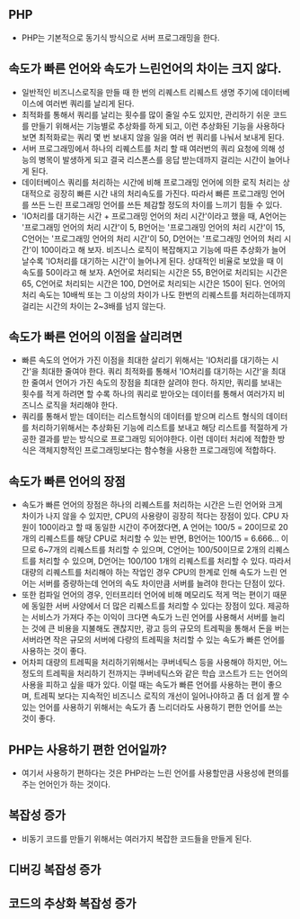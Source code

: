 ## PHP
- PHP는 기본적으로 동기식 방식으로 서버 프로그래밍을 한다.

## 속도가 빠른 언어와 속도가 느린언어의 차이는 크지 않다.
- 일반적인 비즈니스로직을 만들 때 한 번의 리퀘스트 리퀘스트 생명 주기에 데이터베이스에 여러번 쿼리를 날리게 된다.
- 최적화를 통해서 쿼리를 날리는 횟수를 많이 줄일 수도 있지만, 관리하기 쉬운 코드를 만들기 위해서는 기능별로 추상화를 하게 되고, 이런 추상화된 기능을 사용하다보면 최적화로는 쿼리 몇 번 보내지 않을 일을 여러 번 쿼리를 나눠서 보내게 된다.
- 서버 프로그래밍에서 하나의 리퀘스트를 처리 할 때 여러번의 쿼리 요청에 의해 성능의 병목이 발생하게 되고 결국 리스폰스를 응답 받는데까지 걸리는 시간이 늘어나게 된다.
- 데이터베이스 쿼리를 처리하는 시간에 비해 프로그래밍 언어에 의한 로직 처리는 상대적으로 굉장히 빠른 시간 내의 처리속도를 가진다. 따라서 빠른 프로그래밍 언어를 쓰든 느린 프로그래밍 언어를 쓰든 체감할 정도의 차이를 느끼기 힘들 수 있다.
- 'IO처리를 대기하는 시간 + 프로그래밍 언어의 처리 시간'이라고 했을 때, A언어는 '프로그래밍 언어의 처리 시간'이 5, B언어는 '프로그래밍 언어의 처리 시간'이 15, C언어는 '프로그래밍 언어의 처리 시간'이 50, D언어는 '프로그래밍 언어의 처리 시간'이 100이라고 해 보자. 비즈니스 로직이 복잡해지고 기능에 따른 추상화가 늘어날수록 'IO처리를 대기하는 시간'이 늘어나게 된다. 상대적인 비율로 보았을 때 이 속도를 50이라고 해 보자. A언어로 처리되는 시간은 55, B언어로 처리되는 시간은 65, C언어로 처리되는 시간은 100, D언어로 처리되는 시간은 150이 된다. 언어의 처리 속도는 10배씩 또는 그 이상의 차이가 나도 한번의 리퀘스트를 처리하는데까지 걸리는 시간의 차이는 2~3배를 넘지 않는다.

## 속도가 빠른 언어의 이점을 살리려면
- 빠른 속도의 언어가 가진 이점을 최대한 살리기 위해서는 'IO처리를 대기하는 시간'을 최대한 줄여야 한다. 쿼리 최적화를 통해서 'IO처리를 대기하는 시간'을 최대한 줄여서 언어가 가진 속도의 장점을 최대한 살려야 한다. 하지만, 쿼리를 보내는 횟수를 적게 하려면 할 수록 하나의 쿼리로 받아오는 데이터를 통해서 여러가지 비즈니스 로직을 처리해야 한다.
- 쿼리를 통해서 받는 데이터는 리스트형식의 데이터를 받으며 리스트 형식의 데이터를 처리하기위해서는 추상화된 기능에 리스트를 보내고 해당 리스트를 적절하게 가공한 결과를 받는 방식으로 프로그래밍 되어야한다. 이런 데이터 처리에 적합한 방식은 객체지향적인 프로그래밍보다는 함수형을 사용한 프로그래밍에 적합하다.

## 속도가 빠른 언어의 장점
- 속도가 빠른 언어의 장점은 하나의 리퀘스트를 처리하는 시간은 느린 언어와 크게 차이가 나지 않을 수 있지만, CPU의 사용량이 굉장히 적다는 장점이 있다. CPU 자원이 100이라고 할 때 동일한 시간이 주어졌다면, A 언어는 100/5 = 20이므로 20개의 리퀘스트를 해당 CPU로 처리할 수 있는 반면, B언어는 100/15 = 6.666... 이므로 6~7개의 리퀘스트를 처리할 수 있으며, C언어는 100/50이므로 2개의 리퀘스트를 처리할 수 있으며, D언어는 100/100 1개의 리퀘스트를 처리할 수 있다. 따라서 대량의 리퀘스트를 처리해야 하는 작업인 경우 CPU의 한계로 인해 속도가 느린 언어는 서버를 증량하는데 언어의 속도 차이만큼 서버를 늘려야 한다는 단점이 있다.
- 또한 컴파일 언어의 경우, 인터프리터 언어에 비해 메모리도 적게 먹는 편이기 때문에 동일한 서버 사양에서 더 많은 리퀘스트를 처리할 수 있다는 장점이 있다. 제공하는 서비스가 가져다 주는 이익이 크다면 속도가 느린 언어를 사용해서 서버를 늘리는 것에 큰 비용을 지불해도 괜찮지만, 광고 등의 규모의 트레픽을 통해서 돈을 버는 서버라면 작은 규모의 서버에 다량의 트레픽을 처리할 수 있는 속도가 빠른 언어를 사용하는 것이 좋다.
- 어차피 대량의 트레픽을 처리하기위해서는 쿠버네틱스 등을 사용해야 하지만, 어느 정도의 트레픽을 처리하기 전까지는 쿠버네틱스와 같은 학습 코스트가 드는 언어의 사용을 피하고 싶을 때가 있다. 이럴 때는 속도가 빠른 언어를 사용하는 편이 좋으며, 트레픽 보다는 지속적인 비즈니스 로직의 개선이 일어나야하고 좀 더 쉽게 짤 수 있는 언어를 사용하기 위해서는 속도가 좀 느리더라도 사용하기 편한 언어를 쓰는 것이 좋다.

## PHP는 사용하기 편한 언어일까?
- 여기서 사용하기 편하다는 것은 PHP라는 느린 언어를 사용할만큼 사용성에 편의를 주는 언어인가 하는 것이다.

## 복잡성 증가
- 비동기 코드를 만들기 위해서는 여러가지 복잡한 코드들을 만들게 된다.

## 디버깅 복잡성 증가
## 코드의 추상화 복잡성 증가
